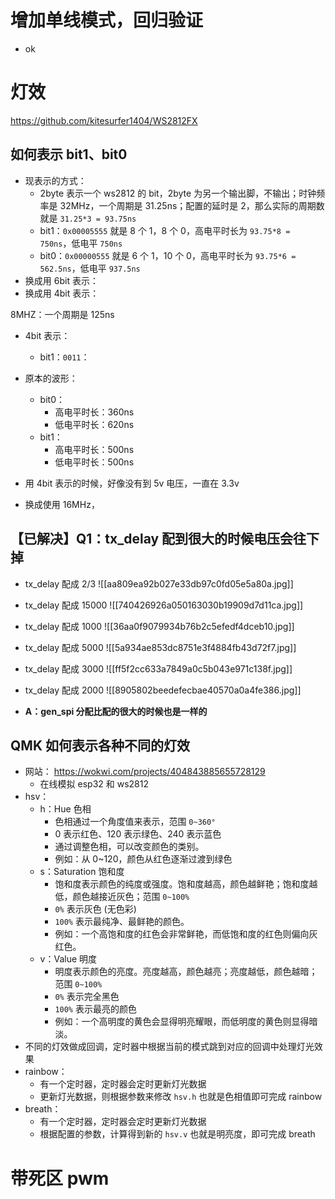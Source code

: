 
# 增加单线模式，回归验证
- ok





# 灯效

https://github.com/kitesurfer1404/WS2812FX

## 如何表示 bit1、bit0
- 现表示的方式：
	- 2byte 表示一个 ws2812 的 bit，2byte 为另一个输出脚，不输出；时钟频率是 32MHz，一个周期是 31.25ns；配置的延时是 2，那么实际的周期数就是 `31.25*3 = 93.75ns`
	- bit1：`0x00005555` 就是 8 个 1，8 个 0，高电平时长为 `93.75*8 = 750ns`，低电平 `750ns`
	- bit0：`0x00000555` 就是 6 个 1，10 个 0，高电平时长为 `93.75*6 = 562.5ns`，低电平 `937.5ns`
- 换成用 6bit 表示：
- 换成用 4bit 表示：

8MHZ：一个周期是 125ns
- 4bit 表示：
	- bit1：`0011`：


- 原本的波形：
	- bit0：
		- 高电平时长：360ns
		- 低电平时长：620ns
	- bit1：
		- 高电平时长：500ns
		- 低电平时长：500ns


- 用 4bit 表示的时候，好像没有到 5v 电压，一直在 3.3v
- 换成使用 16MHz，


## 【已解决】Q1：tx_delay 配到很大的时候电压会往下掉
- tx_delay 配成 2/3
![[aa809ea92b027e33db97c0fd05e5a80a.jpg]]
- tx_delay 配成 15000
![[740426926a050163030b19909d7d11ca.jpg]]
- tx_delay 配成 1000
![[36aa0f9079934b76b2c5efedf4dceb10.jpg]]
- tx_delay 配成 5000
![[5a934ae853dc8751e3f4884fb43d72f7.jpg]]
- tx_delay 配成 3000
![[ff5f2cc633a7849a0c5b043e971c138f.jpg]]

- tx_delay 配成 2000
![[8905802beedefecbae40570a0a4fe386.jpg]]


- **A：gen_spi 分配比配的很大的时候也是一样的**


## QMK 如何表示各种不同的灯效
- 网站： https://wokwi.com/projects/404843885655728129
	- 在线模拟 esp32 和 ws2812 
- hsv：
	- h：Hue 色相
		- 色相通过一个角度值来表示，范围 `0~360°`
		- 0 表示红色、120 表示绿色、240 表示蓝色
		- 通过调整色相，可以改变颜色的类别。
		- 例如：从 0~120，颜色从红色逐渐过渡到绿色
	- s：Saturation 饱和度
		- 饱和度表示颜色的纯度或强度。饱和度越高，颜色越鲜艳；饱和度越低，颜色越接近灰色；范围 `0~100%`
		- `0%` 表示灰色 (无色彩)
		- `100%` 表示最纯净、最鲜艳的颜色。
		- 例如：一个高饱和度的红色会非常鲜艳，而低饱和度的红色则偏向灰红色。
	- v：Value 明度
		- 明度表示颜色的亮度。亮度越高，颜色越亮；亮度越低，颜色越暗；范围 `0~100%`
		- `0%` 表示完全黑色
		- `100%` 表示最亮的颜色
		- 例如：一个高明度的黄色会显得明亮耀眼，而低明度的黄色则显得暗淡。
- 不同的灯效做成回调，定时器中根据当前的模式跳到对应的回调中处理灯光效果
- rainbow：
	- 有一个定时器，定时器会定时更新灯光数据
	- 更新灯光数据，则根据参数来修改 `hsv.h` 也就是色相值即可完成 rainbow
- breath：
	- 有一个定时器，定时器会定时更新灯光数据
	- 根据配置的参数，计算得到新的 `hsv.v` 也就是明亮度，即可完成 breath





# 带死区 pwm
